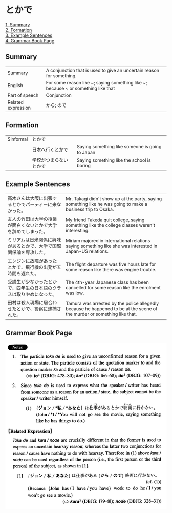 # とかで

[1. Summary](#summary)<br>
[2. Formation](#formation)<br>
[3. Example Sentences](#example-sentences)<br>
[4. Grammar Book Page](#grammar-book-page)<br>


## Summary

<table><tr>   <td>Summary</td>   <td>A conjunction that is used to give an uncertain reason for something.</td></tr><tr>   <td>English</td>   <td>For some reason like ~; saying something like ~; because ~ or something like that</td></tr><tr>   <td>Part of speech</td>   <td>Conjunction</td></tr><tr>   <td>Related expression</td>   <td>から; ので</td></tr></table>

## Formation

<table class="table"><tbody><tr class="tr head"><td class="td"><span class="bold">Sinformal</span></td><td class="td"><span class="concept">とかで</span></td><td class="td"></td></tr><tr class="tr"><td class="td"></td><td class="td"><span>日本へ行く</span><span class="concept">とかで</span></td><td class="td"><span>Saying something like someone is going to Japan</span></td></tr><tr class="tr"><td class="td"></td><td class="td"><span>学校がつまらない</span><span class="concept">とかで</span></td><td class="td"><span>Saying something like the school is boring</span></td></tr></tbody></table>

## Example Sentences

<table><tr>   <td>高木さんは大阪に出張するとかでパーティーに来なかった。</td>   <td>Mr. Takagi didn't show up at the party, saying something like he was going to make a business trip to Osaka.</td></tr><tr>   <td>友人の竹田は大学の授業が面白くないとかで大学を辞めてしまった。</td>   <td>My friend Takeda quit college, saying something like the college classes weren't interesting.</td></tr><tr>   <td>ミリアムは日米関係に興味があるとかで、大学で国際関係論を専攻した。</td>   <td>Miriam majored in international relations saying something like she was interested in Japan-US relations.</td></tr><tr>   <td>エンジンに故障があったとかで、飛行機の出発が五時間も遅れた。</td>   <td>The flight departure was five hours late for some reason like there was engine trouble.</td></tr><tr>   <td>受講生が少なかったとかで、四年生の日本語のクラスは取りやめになった。</td>   <td>The 4th-year Japanese class has been cancelled for some reason like the enrolment was low.</td></tr><tr>   <td>田村は殺人現場に居合わせたとかで、警察に逮捕された。</td>   <td>Tamura was arrested by the police allegedly because he happened to be at the scene of the murder or something like that.</td></tr></table>

## Grammar Book Page

![](../img/Intermediateとかで.png)

